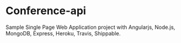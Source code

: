 Conference-api
==============
Sample Single Page Web Application project with Angularjs, Node.js, MongoDB, Express, Heroku, Travis, Shippable.
